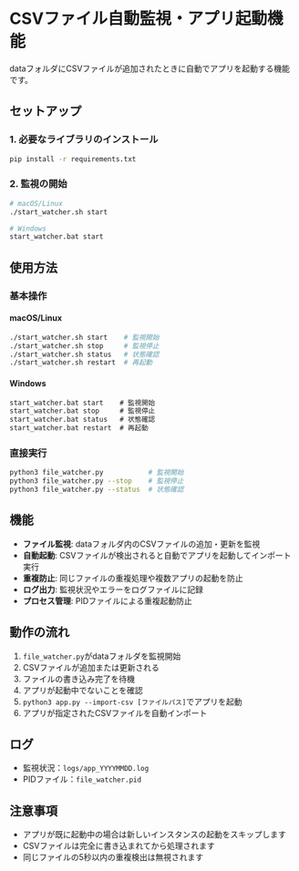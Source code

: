 # CSVファイル自動監視・アプリ起動機能

dataフォルダにCSVファイルが追加されたときに自動でアプリを起動する機能です。

## セットアップ

### 1. 必要なライブラリのインストール
```bash
pip install -r requirements.txt
```

### 2. 監視の開始
```bash
# macOS/Linux
./start_watcher.sh start

# Windows
start_watcher.bat start
```

## 使用方法

### 基本操作

#### macOS/Linux
```bash
./start_watcher.sh start    # 監視開始
./start_watcher.sh stop     # 監視停止
./start_watcher.sh status   # 状態確認
./start_watcher.sh restart  # 再起動
```

#### Windows
```cmd
start_watcher.bat start    # 監視開始
start_watcher.bat stop     # 監視停止
start_watcher.bat status   # 状態確認
start_watcher.bat restart  # 再起動
```

### 直接実行
```bash
python3 file_watcher.py           # 監視開始
python3 file_watcher.py --stop    # 監視停止
python3 file_watcher.py --status  # 状態確認
```

## 機能

- **ファイル監視**: dataフォルダ内のCSVファイルの追加・更新を監視
- **自動起動**: CSVファイルが検出されると自動でアプリを起動してインポート実行
- **重複防止**: 同じファイルの重複処理や複数アプリの起動を防止
- **ログ出力**: 監視状況やエラーをログファイルに記録
- **プロセス管理**: PIDファイルによる重複起動防止

## 動作の流れ

1. `file_watcher.py`がdataフォルダを監視開始
2. CSVファイルが追加または更新される
3. ファイルの書き込み完了を待機
4. アプリが起動中でないことを確認
5. `python3 app.py --import-csv [ファイルパス]`でアプリを起動
6. アプリが指定されたCSVファイルを自動インポート

## ログ

- 監視状況：`logs/app_YYYYMMDD.log`
- PIDファイル：`file_watcher.pid`

## 注意事項

- アプリが既に起動中の場合は新しいインスタンスの起動をスキップします
- CSVファイルは完全に書き込まれてから処理されます
- 同じファイルの5秒以内の重複検出は無視されます